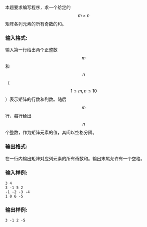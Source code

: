 本题要求编写程序，求一个给定的$$m\times n$$矩阵各列元素的所有奇数的和。
### 输入格式:

输入第一行给出两个正整数$$m$$和$$n$$（$$1\leqslant m,n\leqslant10$$）表示矩阵的行数和列数。随后$$m$$行，每行给出$$n$$个整数，作为矩阵元素的值，其间以空格分隔。

### 输出格式:
在一行内输出矩阵对应列元素的所有奇数和。输出末尾允许有一个空格。

### 输入样例:
```in
3 4
3 -1 5 2
-1 -2 -3 -4
1 0 6 -5
```

### 输出样例:
```out
3 -1 2 -5 
```

